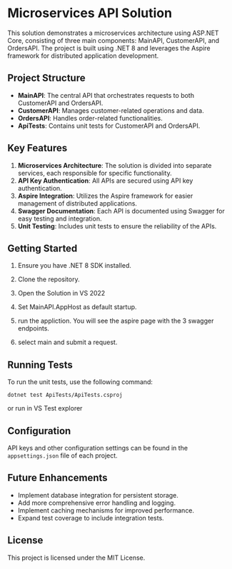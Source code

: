 # Microservices API Solution

This solution demonstrates a microservices architecture using ASP.NET Core, consisting of three main components: MainAPI, CustomerAPI, and OrdersAPI. The project is built using .NET 8 and leverages the Aspire framework for distributed application development.

## Project Structure

- **MainAPI**: The central API that orchestrates requests to both CustomerAPI and OrdersAPI.
- **CustomerAPI**: Manages customer-related operations and data.
- **OrdersAPI**: Handles order-related functionalities.
- **ApiTests**: Contains unit tests for CustomerAPI and OrdersAPI.

## Key Features

1. **Microservices Architecture**: The solution is divided into separate services, each responsible for specific functionality.
2. **API Key Authentication**: All APIs are secured using API key authentication.
3. **Aspire Integration**: Utilizes the Aspire framework for easier management of distributed applications.
4. **Swagger Documentation**: Each API is documented using Swagger for easy testing and integration.
5. **Unit Testing**: Includes unit tests to ensure the reliability of the APIs.

## Getting Started

1. Ensure you have .NET 8 SDK installed.
2. Clone the repository.
3. Open the Solution in VS 2022
4. Set MainAPI.AppHost as default startup.

5. run the appliction. You will see the aspire page with the 3 swagger endpoints.
6. select main and submit a request.

## Running Tests

To run the unit tests, use the following command:

```
dotnet test ApiTests/ApiTests.csproj
```

or run in VS Test explorer

## Configuration

API keys and other configuration settings can be found in the `appsettings.json` file of each project.

## Future Enhancements

- Implement database integration for persistent storage.
- Add more comprehensive error handling and logging.
- Implement caching mechanisms for improved performance.
- Expand test coverage to include integration tests.

## License

This project is licensed under the MIT License.

